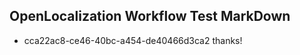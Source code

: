 ## OpenLocalization Workflow Test MarkDown

* cca22ac8-ce46-40bc-a454-de40466d3ca2 
thanks!



<!--HONumber=Jan16_HO3-->

